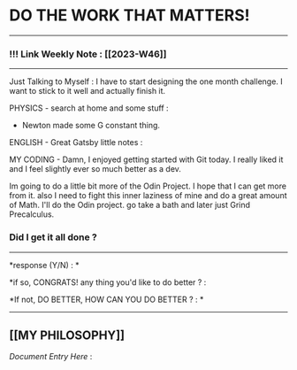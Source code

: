 
# DO THE WORK THAT MATTERS!

--- 
### !!! Link Weekly Note : [[2023-W46]]
---

Just Talking to Myself : I have to start designing the one month challenge. I want to stick to it well and actually finish it. 

PHYSICS - search at home and some stuff  : 
- Newton made some G constant thing. 

ENGLISH - Great Gatsby little notes :

MY CODING - Damn, I enjoyed getting started with Git today. I really liked it and I feel slightly ever so much better as a dev. 

Im going to do a little bit more of the Odin Project. I hope that I can get more from it. also I need to fight this inner laziness of mine and do a great amount of Math. I'll do the Odin project. go take a bath and later just Grind Precalculus.  







### Did I get it all done ? 
--- 
  *response (Y/N) : *
  
*if so, CONGRATS! 
any thing you'd like to do better ? : 
  
*If not, DO BETTER, 
HOW CAN YOU DO BETTER ?  : *     

---


[[MY PHILOSOPHY]]
 ---
_Document Entry Here_ : 
